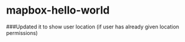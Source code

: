 # mapbox-hello-world

###Updated it to show user location (if user has already given location permissions)
